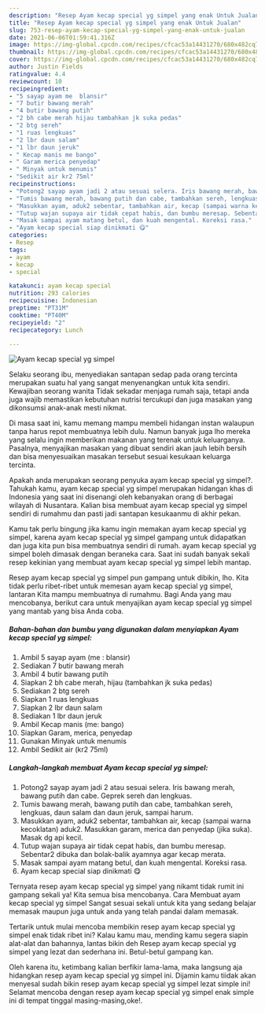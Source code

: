 ```yaml
---
description: "Resep Ayam kecap special yg simpel yang enak Untuk Jualan"
title: "Resep Ayam kecap special yg simpel yang enak Untuk Jualan"
slug: 753-resep-ayam-kecap-special-yg-simpel-yang-enak-untuk-jualan
date: 2021-06-06T01:59:41.316Z
image: https://img-global.cpcdn.com/recipes/cfcac53a14431270/680x482cq70/ayam-kecap-special-yg-simpel-foto-resep-utama.jpg
thumbnail: https://img-global.cpcdn.com/recipes/cfcac53a14431270/680x482cq70/ayam-kecap-special-yg-simpel-foto-resep-utama.jpg
cover: https://img-global.cpcdn.com/recipes/cfcac53a14431270/680x482cq70/ayam-kecap-special-yg-simpel-foto-resep-utama.jpg
author: Justin Fields
ratingvalue: 4.4
reviewcount: 10
recipeingredient:
- "5 sayap ayam me  blansir"
- "7 butir bawang merah"
- "4 butir bawang putih"
- "2 bh cabe merah hijau tambahkan jk suka pedas"
- "2 btg sereh"
- "1 ruas lengkuas"
- "2 lbr daun salam"
- "1 lbr daun jeruk"
- " Kecap manis me bango"
- " Garam merica penyedap"
- " Minyak untuk menumis"
- "Sedikit air kr2 75ml"
recipeinstructions:
- "Potong2 sayap ayam jadi 2 atau sesuai selera. Iris bawang merah, bawang putih dan cabe. Geprek sereh dan lengkuas."
- "Tumis bawang merah, bawang putih dan cabe, tambahkan sereh, lengkuas, daun salam dan daun jeruk, sampai harum."
- "Masukkan ayam, aduk2 sebentar, tambahkan air, kecap (sampai warna kecoklatan) aduk2. Masukkan garam, merica dan penyedap (jika suka). Masak dg api kecil."
- "Tutup wajan supaya air tidak cepat habis, dan bumbu meresap. Sebentar2 dibuka dan bolak-balik ayamnya agar kecap merata."
- "Masak sampai ayam matang betul, dan kuah mengental. Koreksi rasa."
- "Ayam kecap special siap dinikmati 😋"
categories:
- Resep
tags:
- ayam
- kecap
- special

katakunci: ayam kecap special 
nutrition: 293 calories
recipecuisine: Indonesian
preptime: "PT31M"
cooktime: "PT40M"
recipeyield: "2"
recipecategory: Lunch

---
```



![Ayam kecap special yg simpel](https://img-global.cpcdn.com/recipes/cfcac53a14431270/680x482cq70/ayam-kecap-special-yg-simpel-foto-resep-utama.jpg)

Selaku seorang ibu, menyediakan santapan sedap pada orang tercinta merupakan suatu hal yang sangat menyenangkan untuk kita sendiri. Kewajiban seorang  wanita Tidak sekadar menjaga rumah saja, tetapi anda juga wajib memastikan kebutuhan nutrisi tercukupi dan juga masakan yang dikonsumsi anak-anak mesti nikmat.

Di masa  saat ini, kamu memang mampu membeli hidangan instan walaupun tanpa harus repot membuatnya lebih dulu. Namun banyak juga lho mereka yang selalu ingin memberikan makanan yang terenak untuk keluarganya. Pasalnya, menyajikan masakan yang dibuat sendiri akan jauh lebih bersih dan bisa menyesuaikan masakan tersebut sesuai kesukaan keluarga tercinta. 



Apakah anda merupakan seorang penyuka ayam kecap special yg simpel?. Tahukah kamu, ayam kecap special yg simpel merupakan hidangan khas di Indonesia yang saat ini disenangi oleh kebanyakan orang di berbagai wilayah di Nusantara. Kalian bisa membuat ayam kecap special yg simpel sendiri di rumahmu dan pasti jadi santapan kesukaanmu di akhir pekan.

Kamu tak perlu bingung jika kamu ingin memakan ayam kecap special yg simpel, karena ayam kecap special yg simpel gampang untuk didapatkan dan juga kita pun bisa membuatnya sendiri di rumah. ayam kecap special yg simpel boleh dimasak dengan beraneka cara. Saat ini sudah banyak sekali resep kekinian yang membuat ayam kecap special yg simpel lebih mantap.

Resep ayam kecap special yg simpel pun gampang untuk dibikin, lho. Kita tidak perlu ribet-ribet untuk memesan ayam kecap special yg simpel, lantaran Kita mampu membuatnya di rumahmu. Bagi Anda yang mau mencobanya, berikut cara untuk menyajikan ayam kecap special yg simpel yang mantab yang bisa Anda coba.

<!--inarticleads1-->

##### Bahan-bahan dan bumbu yang digunakan dalam menyiapkan Ayam kecap special yg simpel:

1. Ambil 5 sayap ayam (me : blansir)
1. Sediakan 7 butir bawang merah
1. Ambil 4 butir bawang putih
1. Siapkan 2 bh cabe merah, hijau (tambahkan jk suka pedas)
1. Sediakan 2 btg sereh
1. Siapkan 1 ruas lengkuas
1. Siapkan 2 lbr daun salam
1. Sediakan 1 lbr daun jeruk
1. Ambil  Kecap manis (me: bango)
1. Siapkan  Garam, merica, penyedap
1. Gunakan  Minyak untuk menumis
1. Ambil Sedikit air (kr2 75ml)




<!--inarticleads2-->

##### Langkah-langkah membuat Ayam kecap special yg simpel:

1. Potong2 sayap ayam jadi 2 atau sesuai selera. Iris bawang merah, bawang putih dan cabe. Geprek sereh dan lengkuas.
1. Tumis bawang merah, bawang putih dan cabe, tambahkan sereh, lengkuas, daun salam dan daun jeruk, sampai harum.
1. Masukkan ayam, aduk2 sebentar, tambahkan air, kecap (sampai warna kecoklatan) aduk2. Masukkan garam, merica dan penyedap (jika suka). Masak dg api kecil.
1. Tutup wajan supaya air tidak cepat habis, dan bumbu meresap. Sebentar2 dibuka dan bolak-balik ayamnya agar kecap merata.
1. Masak sampai ayam matang betul, dan kuah mengental. Koreksi rasa.
1. Ayam kecap special siap dinikmati 😋




Ternyata resep ayam kecap special yg simpel yang nikamt tidak rumit ini gampang sekali ya! Kita semua bisa mencobanya. Cara Membuat ayam kecap special yg simpel Sangat sesuai sekali untuk kita yang sedang belajar memasak maupun juga untuk anda yang telah pandai dalam memasak.

Tertarik untuk mulai mencoba membikin resep ayam kecap special yg simpel enak tidak ribet ini? Kalau kamu mau, mending kamu segera siapin alat-alat dan bahannya, lantas bikin deh Resep ayam kecap special yg simpel yang lezat dan sederhana ini. Betul-betul gampang kan. 

Oleh karena itu, ketimbang kalian berfikir lama-lama, maka langsung aja hidangkan resep ayam kecap special yg simpel ini. Dijamin kamu tiidak akan menyesal sudah bikin resep ayam kecap special yg simpel lezat simple ini! Selamat mencoba dengan resep ayam kecap special yg simpel enak simple ini di tempat tinggal masing-masing,oke!.

